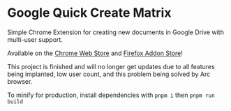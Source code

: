 Google Quick Create Matrix
========================

Simple Chrome Extension for creating new documents in Google Drive with multi-user support.

Available on the [Chrome Web Store](https://chrome.google.com/webstore/detail/gicglcbkcocdnjjeanpalgbeammnjcea)
and [Firefox Addon Store](https://addons.mozilla.org/en-US/firefox/addon/google-quick-create-matrix/)!

This project is finished and will no longer get updates due to all features being implanted, low user count, and this problem being solved by Arc browser.

To minify for production, install dependencies with `pnpm i` then `pnpm run build`
